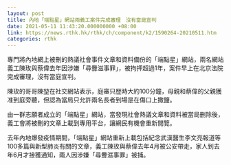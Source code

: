 ```yaml
---
layout: post
title: 內地「端點星」網站兩義工案件完成審理　沒有當庭宣判
date: 2021-05-11 11:43:20.000000000 +08:00
link: https://news.rthk.hk/rthk/ch/component/k2/1590264-20210511.htm
categories: rthk
---
```


專門將內地網上被刪的熱議社會事件文章和資料備份的「端點星」網站，兩名網站義工陳玫與蔡偉去年因涉嫌「尋釁滋事罪」，被拘押超過1年，案件早上在北京法院完成審理，沒有當庭宣判。

陳玫的哥哥陳堃在社交網站表示，庭審只歷時大約100分鐘，母親和蔡偉的父親獲准到庭旁聽，但認為當局只允許兩名長者到場是在傷口上撒鹽。

由一群志願者成立的「端點星」網站，當發現社會熱議文章和資料被當局删除後，義工會將被刪的文章上載到專用平台，讓網民有機會重新閱覽。

去年內地爆發疫情期間，「端點星」網站重新上載包括紀念武漢醫生李文亮報道等100多篇與新型肺炎有關的文章，義工陳玫與蔡偉去年4月被公安帶走，家人到去年6月才接獲通知，兩人因涉嫌「尋釁滋事罪」被捕。
